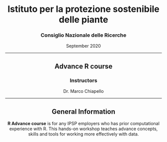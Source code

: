 <center><h1>Istituto per la protezione sostenibile delle piante</h1>
<center><h3>Consiglio Nazionale delle Ricerche</h3>
<p>September 2020</p>
</center>

---

<center>
<h2>Advance R course</h2>
<h3>Instructors</h3>
<p>Dr. Marco Chiapello</p>
</center>

---

<center><h2>General Information</h2></center>

**R Advance course** is for any IPSP employers who has prior computational experience with R. This hands-on workshop teaches advance concepts, skills and tools for working more effectively with data.

